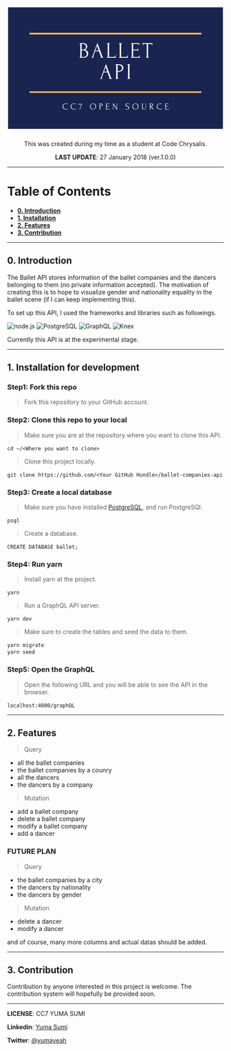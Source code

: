 <h1 align="center">
<img src="./Ballet api.jpg" alt="Ballet API logo">
</h1>

<p align="center">This was created during my time as a student at Code Chrysalis.</p>
<p align="center"><b>LAST UPDATE</b>: 27 January 2018 (ver.1.0.0)</p>

---

# Table of Contents

- [**0. Introduction**](#0.-introduction)
- [**1. Installation**](#1-installation-for-development)
- [**2. Features**](#2-features)
- [**3. Contribution**](#3-contribution)

---

## 0. Introduction

The Ballet API stores information of the ballet companies and the dancers belonging to them (no private information accepted).
The motivation of creating this is to hope to visualize gender and nationality equality in the ballet scene (if I can keep implementing this).

To set up this API, I used the frameworks and libraries such as followings.

<img src="https://nodejs.org/static/images/logos/nodejs-new-pantone-black.png" alt="node.js" width="100px">
<img src="https://www.clipartmax.com/png/small/33-338445_open-source-vector-images-postgresql-logo.png" alt="PostgreSQL" width="100px">
<img src="https://montykamath.files.wordpress.com/2018/02/graphql.png" alt="GraphQL" width="100px">
<img src="https://knexjs.org/assets/images/knex.png" alt="Knex" width="100px">

Currently this API is at the experimental stage.

---

## 1. Installation for development

### **Step1**: Fork this repo

> Fork this repository to your GitHub account.

### **Step2**: Clone this repo to your local

> Make sure you are at the repository where you want to clone this API.

```
cd ~/<Where you want to clone>
```

> Clone this project locally.

```
git clone https://github.com/<Your GitHub Hundle>/ballet-companies-api
```

### **Step3**: Create a local database

> Make sure you have installed [PostgreSQL](https://www.postgresql.org/download/), and run PostgreSQl.

```
psql
```

> Create a database.

```
CREATE DATABASE ballet;
```

### **Step4**: Run yarn

> Install yarn at the project.

```
yarn
```

> Run a GraphQL API server.

```
yarn dev
```

> Make sure to create the tables and seed the data to them.

```
yarn migrate
yarn seed
```

### **Step5**: Open the GraphQL

> Open the following URL and you will be able to see the API in the browser.

```
localhost:4000/graphQL
```

---

## 2. Features

> Query

- all the ballet companies
- the ballet companies by a counry
- all the dancers
- the dancers by a company

> Mutation

- add a ballet company
- delete a ballet company
- modify a ballet company
- add a dancer

### FUTURE PLAN

> Query

- the ballet companies by a city
- the dancers by nationality
- the dancers by gender

> Mutation

- delete a dancer
- modify a dancer

and of course, many more columns and actual datas should be added.

---

## 3. Contribution

Contribution by anyone interested in this project is welcome. The contribution system will hopefully be provided soon.

---

**LICENSE**: CC7 YUMA SUMI

**Linkedin**: [Yuma Sumi](https://www.linkedin.com/in/yuma-sumi-15b8129a/)

**Twitter**: [@yumayeah](https://twitter.com/yumayeah)
